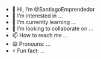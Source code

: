 - 👋 Hi, I’m @SantiagoEmprendedor
- 👀 I’m interested in ...
- 🌱 I’m currently learning ...
- 💞️ I’m looking to collaborate on ...
- 📫 How to reach me ...
- 😄 Pronouns: ...
- ⚡ Fun fact: ...

<!---
SantiagoEmprendedor/SantiagoEmprendedor is a ✨ special ✨ repository because its `README.md` (this file) appears on your GitHub profile.
You can click the Preview link to take a look at your changes.
--->
